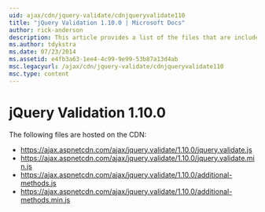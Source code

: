 ```yaml
---
uid: ajax/cdn/jquery-validate/cdnjqueryvalidate110
title: "jQuery Validation 1.10.0 | Microsoft Docs"
author: rick-anderson
description: This article provides a list of the files that are included in the jQuery Validation 1.10.0 hosted on the CDN.
ms.author: tdykstra
ms.date: 07/23/2014
ms.assetid: e4fb3a63-1ee4-4c99-9e99-53b87a13d4ab
msc.legacyurl: /ajax/cdn/jquery-validate/cdnjqueryvalidate110
msc.type: content
---
```

# jQuery Validation 1.10.0

The following files are hosted on the CDN:

- https://ajax.aspnetcdn.com/ajax/jquery.validate/1.10.0/jquery.validate.js
- https://ajax.aspnetcdn.com/ajax/jquery.validate/1.10.0/jquery.validate.min.js
- https://ajax.aspnetcdn.com/ajax/jquery.validate/1.10.0/additional-methods.js
- https://ajax.aspnetcdn.com/ajax/jquery.validate/1.10.0/additional-methods.min.js

